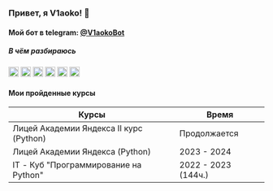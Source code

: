 ### Привет, я V1aoko! 👋

#### Мой бот в telegram: [@V1aokoBot](https://t.me/V1aokoBot)

##### В чём разбираюсь
<code><img height="20" alt="Python" src="https://cdn.jsdelivr.net/gh/devicons/devicon/icons/python/python-original.svg"></code>
<code><img height="20" alt="Unity" src="https://cdn.jsdelivr.net/gh/devicons/devicon/icons/unity/unity-original.svg"></code>
<code><img height="20" alt="HTML" src="https://cdn.jsdelivr.net/gh/devicons/devicon/icons/html5/html5-original.svg"></code>
<code><img height="20" alt="CSS" src="https://cdn.jsdelivr.net/gh/devicons/devicon/icons/css3/css3-original.svg"></code>
<code><img height="20" alt="JS" src="https://cdn.jsdelivr.net/gh/devicons/devicon/icons/javascript/javascript-plain.svg"></code>
<code><img height="20" alt="PS" src="https://cdn.jsdelivr.net/gh/devicons/devicon/icons/photoshop/photoshop-plain.svg"></code>    
#### Мои пройденные курсы
| Курсы | Время |
| ----- | ----- |
| Лицей Академии Яндекса II курс (Python) | Продолжается |
| Лицей Академии Яндекса (Python) | 2023 - 2024 |
| IT - Куб "Программирование на Python" | 2022 - 2023 (144ч.) |

